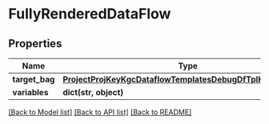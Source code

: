 # FullyRenderedDataFlow

## Properties
Name | Type | Description | Notes
------------ | ------------- | ------------- | -------------
**target_bag** | [**ProjectProjKeyKgcDataflowTemplatesDebugDfTplKeyTargetBag**](ProjectProjKeyKgcDataflowTemplatesDebugDfTplKeyTargetBag.md) |  | [optional] 
**variables** | **dict(str, object)** |  | [optional] 

[[Back to Model list]](../README.md#documentation-for-models) [[Back to API list]](../README.md#documentation-for-api-endpoints) [[Back to README]](../README.md)


